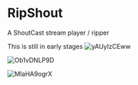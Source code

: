 # RipShout
 A ShoutCast stream player / ripper

This is still in early stages
![yAUyIzCEww](https://user-images.githubusercontent.com/107306362/194548216-536a2525-2929-48f5-be2c-9888ff0b3c39.png)


![Ob1vDNLP9D](https://user-images.githubusercontent.com/107306362/194548253-4218e54b-9f98-473e-ae4f-664a11b67ad2.png)

![MlaHA9ogrX](https://user-images.githubusercontent.com/107306362/194548274-41ec723d-4e85-4d5f-afbd-6990cd88cd43.png)
